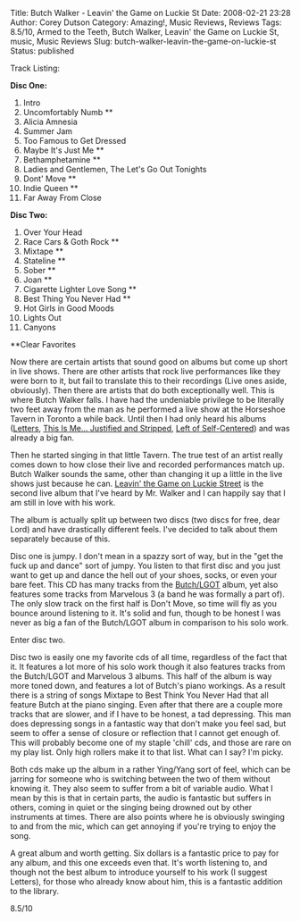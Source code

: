 Title: Butch Walker - Leavin' the Game on Luckie St
Date: 2008-02-21 23:28
Author: Corey Dutson
Category: Amazing!, Music Reviews, Reviews
Tags: 8.5/10, Armed to the Teeth, Butch Walker, Leavin' the Game on Luckie St, music, Music Reviews
Slug: butch-walker-leavin-the-game-on-luckie-st
Status: published

<div class="albumCover">

</div>

<span class="trackListing">Track Listing:</span>

**Disc One:**

1.  Intro
2.  Uncomfortably Numb \*\*
3.  Alicia Amnesia
4.  Summer Jam
5.  Too Famous to Get Dressed
6.  Maybe It's Just Me \*\*
7.  Bethamphetamine \*\*
8.  Ladies and Gentlemen, The Let's Go Out Tonights
9.  Dont' Move \*\*
10. Indie Queen \*\*
11. Far Away From Close

**Disc Two:**

1.  Over Your Head
2.  Race Cars & Goth Rock \*\*
3.  Mixtape \*\*
4.  Stateline \*\*
5.  Sober \*\*
6.  Joan \*\*
7.  Cigarette Lighter Love Song \*\*
8.  Best Thing You Never Had \*\*
9.  Hot Girls in Good Moods
10. Lights Out
11. Canyons

\*\*Clear Favorites

Now there are certain artists that sound good on albums but come up
short in live shows. There are other artists that rock live performances
like they were born to it, but fail to translate this to their
recordings (Live ones aside, obviously). Then there are artists that do
both exceptionally well. This is where Butch Walker falls. I have had
the undeniable privilege to be literally two feet away from the man as
he performed a live show at the Horseshoe Tavern in Toronto a while
back. Until then I had only heard his albums
([Letters](http://en.wikipedia.org/wiki/Letters_%28album%29 "Wikipedia: Butch Walker - Letters"),
[This Is Me... Justified and
Stripped](http://en.wikipedia.org/wiki/This_Is_Me..._Justified_and_Stripped "Wikipedia: Butch Walker - This Is Me... Justified And Stripped"),
[Left of
Self-Centered](http://en.wikipedia.org/wiki/Left_of_Self-Centered "Wikipedia: Butch Walker - Left of Self-Centered"))
and was already a big fan.

Then he started singing in that little Tavern. The true test of an
artist really comes down to how close their live and recorded
performances match up. Butch Walker sounds the same, other than changing
it up a little in the live shows just because he can. [Leavin' the Game
on Luckie
Street](http://www.musicane.com/m/dh19872/home "Butch Walker - Leavin the Game on Luckie St")
is the second live album that I've heard by Mr. Walker and I can happily
say that I am still in love with his work.

The album is actually split up between two discs (two discs for free,
dear Lord) and have drastically different feels. I've decided to talk
about them separately because of this.

<!--adsense-->

Disc one is jumpy. I don't mean in a spazzy sort of way, but in the "get
the fuck up and dance" sort of jumpy. You listen to that first disc and
you just want to get up and dance the hell out of your shoes, socks, or
even your bare feet. This CD has many tracks from the
[Butch/LGOT](http://en.wikipedia.org/wiki/The_Rise_and_Fall_of_Butch_Walker_and_the_Let%27s-Go-Out-Tonites "Wikipedia: Butch Walker - The Rise and Fall of Butch Walker and the Let's-Go-Out-Tonites")
album, yet also features some tracks from Marvelous 3 (a band he was
formally a part of). The only slow track on the first half is Don't
Move, so time will fly as you bounce around listening to it. It's solid
and fun, though to be honest I was never as big a fan of the Butch/LGOT
album in comparison to his solo work.

Enter disc two.

Disc two is easily one my favorite cds of all time, regardless of the
fact that it. It features a lot more of his solo work though it also
features tracks from the Butch/LGOT and Marvelous 3 albums. This half of
the album is way more toned down, and features a lot of Butch's piano
workings. As a result there is a string of songs Mixtape to Best Think
You Never Had that all feature Butch at the piano singing. Even after
that there are a couple more tracks that are slower, and if I have to be
honest, a tad depressing. This man does depressing songs in a fantastic
way that don't make you feel sad, but seem to offer a sense of closure
or reflection that I cannot get enough of. This will probably become one
of my staple 'chill' cds, and those are rare on my play list. Only high
rollers make it to that list. What can I say? I'm picky.

Both cds make up the album in a rather Ying/Yang sort of feel, which can
be jarring for someone who is switching between the two of them without
knowing it. They also seem to suffer from a bit of variable audio. What
I mean by this is that in certain parts, the audio is fantastic but
suffers in others, coming in quiet or the singing being drowned out by
other instruments at times. There are also points where he is obviously
swinging to and from the mic, which can get annoying if you're trying to
enjoy the song.

A great album and worth getting. Six dollars is a fantastic price to pay
for any album, and this one exceeds even that. It's worth listening to,
and though not the best album to introduce yourself to his work (I
suggest Letters), for those who already know about him, this is a
fantastic addition to the library.

8.5/10
